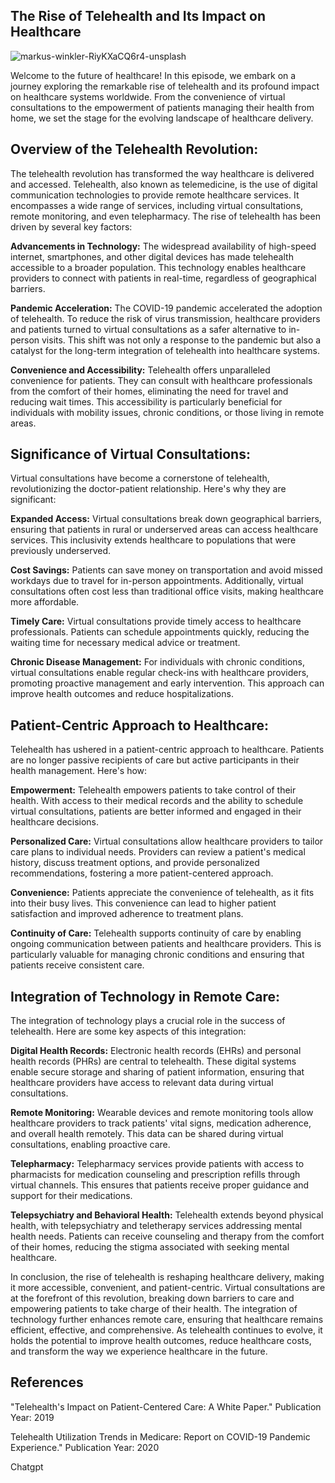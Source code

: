 ## The Rise of Telehealth and Its Impact on Healthcare

![markus-winkler-RiyKXaCQ6r4-unsplash](https://github.com/EzenwaLinda/Linda/assets/112171077/024dbb84-e772-4593-995e-f203b2b106d2)

Welcome to the future of healthcare! In this episode, we embark on a journey exploring the remarkable rise of telehealth and its profound impact on healthcare systems worldwide. From the convenience of virtual consultations to the empowerment of patients managing their health from home, we set the stage for the evolving landscape of healthcare delivery.

## Overview of the Telehealth Revolution:

The telehealth revolution has transformed the way healthcare is delivered and accessed. Telehealth, also known as telemedicine, is the use of digital communication technologies to provide remote healthcare services. It encompasses a wide range of services, including virtual consultations, remote monitoring, and even telepharmacy. The rise of telehealth has been driven by several key factors:

**Advancements in Technology:** The widespread availability of high-speed internet, smartphones, and other digital devices has made telehealth accessible to a broader population. This technology enables healthcare providers to connect with patients in real-time, regardless of geographical barriers.

**Pandemic Acceleration:** The COVID-19 pandemic accelerated the adoption of telehealth. To reduce the risk of virus transmission, healthcare providers and patients turned to virtual consultations as a safer alternative to in-person visits. This shift was not only a response to the pandemic but also a catalyst for the long-term integration of telehealth into healthcare systems.

**Convenience and Accessibility:** Telehealth offers unparalleled convenience for patients. They can consult with healthcare professionals from the comfort of their homes, eliminating the need for travel and reducing wait times. This accessibility is particularly beneficial for individuals with mobility issues, chronic conditions, or those living in remote areas.

## Significance of Virtual Consultations:

Virtual consultations have become a cornerstone of telehealth, revolutionizing the doctor-patient relationship. Here's why they are significant:

**Expanded Access:** Virtual consultations break down geographical barriers, ensuring that patients in rural or underserved areas can access healthcare services. This inclusivity extends healthcare to populations that were previously underserved.

**Cost Savings:** Patients can save money on transportation and avoid missed workdays due to travel for in-person appointments. Additionally, virtual consultations often cost less than traditional office visits, making healthcare more affordable.

**Timely Care:** Virtual consultations provide timely access to healthcare professionals. Patients can schedule appointments quickly, reducing the waiting time for necessary medical advice or treatment.

**Chronic Disease Management:** For individuals with chronic conditions, virtual consultations enable regular check-ins with healthcare providers, promoting proactive management and early intervention. This approach can improve health outcomes and reduce hospitalizations.

## Patient-Centric Approach to Healthcare:

Telehealth has ushered in a patient-centric approach to healthcare. Patients are no longer passive recipients of care but active participants in their health management. Here's how:

**Empowerment:** Telehealth empowers patients to take control of their health. With access to their medical records and the ability to schedule virtual consultations, patients are better informed and engaged in their healthcare decisions.

**Personalized Care:** Virtual consultations allow healthcare providers to tailor care plans to individual needs. Providers can review a patient's medical history, discuss treatment options, and provide personalized recommendations, fostering a more patient-centered approach.

**Convenience:** Patients appreciate the convenience of telehealth, as it fits into their busy lives. This convenience can lead to higher patient satisfaction and improved adherence to treatment plans.

**Continuity of Care:** Telehealth supports continuity of care by enabling ongoing communication between patients and healthcare providers. This is particularly valuable for managing chronic conditions and ensuring that patients receive consistent care.

## Integration of Technology in Remote Care:

The integration of technology plays a crucial role in the success of telehealth. Here are some key aspects of this integration:

**Digital Health Records:** Electronic health records (EHRs) and personal health records (PHRs) are central to telehealth. These digital systems enable secure storage and sharing of patient information, ensuring that healthcare providers have access to relevant data during virtual consultations.

**Remote Monitoring:** Wearable devices and remote monitoring tools allow healthcare providers to track patients' vital signs, medication adherence, and overall health remotely. This data can be shared during virtual consultations, enabling proactive care.

**Telepharmacy:** Telepharmacy services provide patients with access to pharmacists for medication counseling and prescription refills through virtual channels. This ensures that patients receive proper guidance and support for their medications.

**Telepsychiatry and Behavioral Health:** Telehealth extends beyond physical health, with telepsychiatry and teletherapy services addressing mental health needs. Patients can receive counseling and therapy from the comfort of their homes, reducing the stigma associated with seeking mental healthcare.

In conclusion, the rise of telehealth is reshaping healthcare delivery, making it more accessible, convenient, and patient-centric. Virtual consultations are at the forefront of this revolution, breaking down barriers to care and empowering patients to take charge of their health. The integration of technology further enhances remote care, ensuring that healthcare remains efficient, effective, and comprehensive. As telehealth continues to evolve, it holds the potential to improve health outcomes, reduce healthcare costs, and transform the way we experience healthcare in the future.

## References

 "Telehealth's Impact on Patient-Centered Care: A White Paper."
Publication Year: 2019

Telehealth Utilization Trends in Medicare: Report on COVID-19 Pandemic Experience."
Publication Year: 2020

Chatgpt
